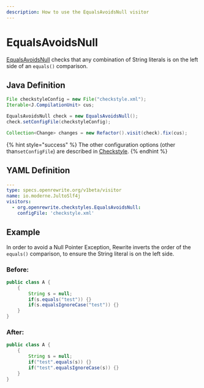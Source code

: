 ```yaml
---
description: How to use the EqualsAvoidsNull visitor
---
```


# EqualsAvoidsNull

[EqualsAvoidsNull](https://checkstyle.sourceforge.io/config_coding.html#EqualsAvoidNull) checks that any combination of String literals is on the left side of an `equals()` comparison.

## Java Definition

```java
File checkstyleConfig = new File("checkstyle.xml");
Iterable<J.CompilationUnit> cus;

EqualsAvoidsNull check = new EqualsAvoidsNull();
check.setConfigFile(checkstyleConfig);

Collection<Change> changes = new Refactor().visit(check).fix(cus);
```

{% hint style="success" %}
The other configuration options \(other than`setConfigFile`\) are described in [Checkstyle](./#configuration-options).
{% endhint %}

## YAML Definition

```yaml
---
type: specs.openrewrite.org/v1beta/visitor
name: io.moderne.JultoSlf4j
visitors:
  - org.openrewrite.checkstyles.EqualsAvoidsNull:
    configFile: 'checkstyle.xml'
```

## Example

In order to avoid a Null Pointer Exception, Rewrite inverts the order of the `equals()` comparison, to ensure the String literal is on the left side.

### Before:

```java
public class A {
    {
        String s = null;
        if(s.equals("test")) {}
        if(s.equalsIgnoreCase("test")) {}
    }
}
```

### After:

```java
public class A {
    {
        String s = null;
        if("test".equals(s)) {}
        if("test".equalsIgnoreCase(s)) {}
    }
}
```

